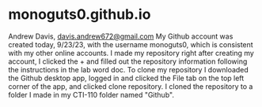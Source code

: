 # monoguts0.github.io
Andrew Davis, davis.andrew672@gmail.com
My Github account was created today, 9/23/23, with the username monoguts0, which is consistent with my other online accounts.
I made my repository right after creating my account, I clicked the + and filled out the repository information following the instructions in the lab word doc.
To clone my repository I downloaded the Github desktop app, logged in and clicked the File tab on the top left corner of the app, and clicked clone repository. I cloned the repository to a folder I made in my CTI-110 folder named "Github".